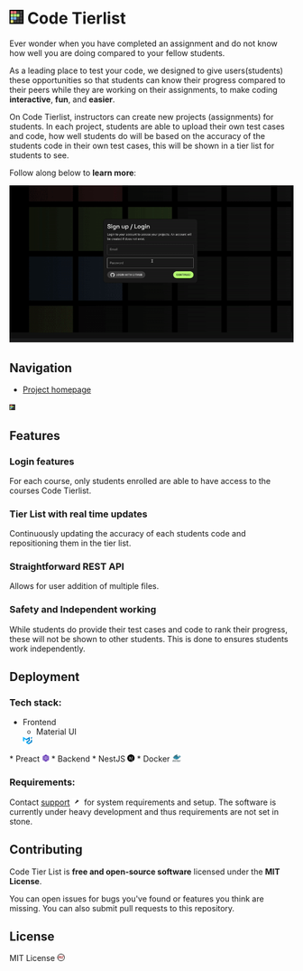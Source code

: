 <h1><picture>
  <img alt="Code Tier List" src="./frontend/src/assets/favicon.svg" height="25"> 
</picture>
Code Tierlist
</h1>

Ever wonder when you have completed an assignment and do not know how well you are doing compared to your fellow students.

As a leading place to test your code, we designed to give users(students) these opportunities so that students can know their progress compared to their peers while they are working on their assignments, to make coding **interactive**, **fun**, and **easier**.

On Code Tierlist, instructors can create new projects (assignments) for students. In each project, students are able to upload their own test cases and code, how well students do will be based on the accuracy of the students code in their own test cases, this will be shown in a tier list for students to see.


Follow along below to **learn more**:

<picture>
  <img alt="Code Tier List Demo" src="./frontend/src/assets/demo.gif" height=""> 
</picture>


## Navigation

- [Project homepage](https://codetierlist.tech/)
<picture>
  <img alt="Code Tier List" src="./frontend/src/assets/favicon.svg" height="10"> 
</picture>

## Features

### Login features
For each course, only students enrolled are able to have access to the courses Code Tierlist.

### Tier List with real time updates
Continuously updating the accuracy of each students code and repositioning them in the tier list.

### Straightforward REST API
Allows for user addition of multiple files.

### Safety and Independent working
While students do provide their test cases and code to rank their progress, these will not be shown to other students. This is done to ensures students work independently.


## Deployment

### Tech stack:
* Frontend
    * Material UI <picture>
  <img alt="Material UI" src="./frontend/src/assets/material-ui-logo.svg" height="13"> 
</picture>
    * Preact <img alt="Preact" src="./frontend/src/assets/preact-logo.svg" height="13"> 
* Backend
    * NestJS <img alt="NextJS" src="./frontend/src/assets/next-js-logo.png" height="13"> 
    * Docker <img alt="Docker" src="./frontend/src/assets/docker-logo.png" height="13"> 

### Requirements:
Contact [support](mailto:support@codetierlist.tech) <img alt="Wrench" src="./frontend/src/assets/wrench-icon.png" height="13"> for system requirements and setup. The software is currently under heavy development and thus requirements are not set in stone.

## Contributing

Code Tier List is **free and open-source software** licensed under the **MIT License**.

You can open issues for bugs you've found or features you think are missing. You can also submit pull requests to this repository.

## License
MIT License <img alt="MIT" src="./frontend/src/assets/MIT-logo.png" height="13"> 
